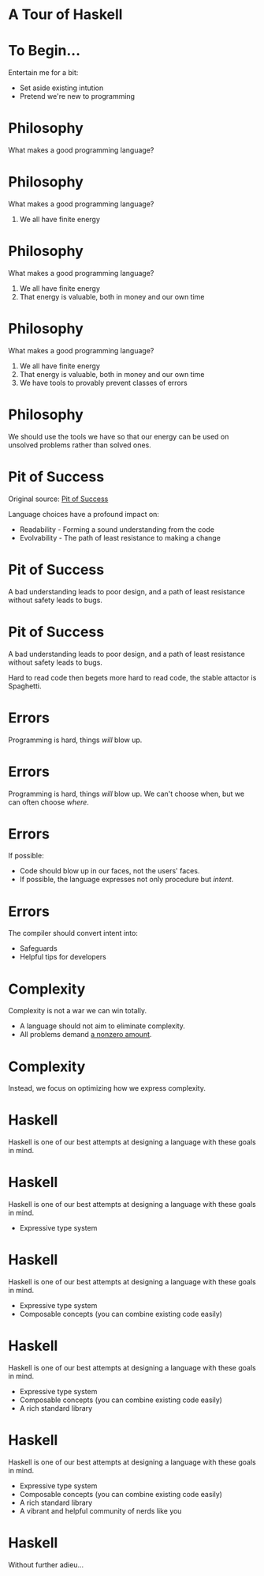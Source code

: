# A Tour of Haskell

# To Begin...

Entertain me for a bit:

* Set aside existing intution
* Pretend we're new to programming

# Philosophy

What makes a good programming language?

# Philosophy

What makes a good programming language?

1. We all have finite energy

# Philosophy

What makes a good programming language?

1. We all have finite energy
2. That energy is valuable, both in money and our own time

# Philosophy

What makes a good programming language?

1. We all have finite energy
2. That energy is valuable, both in money and our own time
3. We have tools to provably prevent classes of errors

# Philosophy

We should use the tools we have so that our energy can be used on unsolved problems rather than solved ones.

# Pit of Success

Original source: [Pit of Success](https://blog.codinghorror.com/falling-into-the-pit-of-success/)

Language choices have a profound impact on:
* Readability - Forming a sound understanding from the code
* Evolvability - The path of least resistance to making a change

# Pit of Success

A bad understanding leads to poor design, and a path of least resistance without safety leads to bugs.

# Pit of Success

A bad understanding leads to poor design, and a path of least resistance without safety leads to bugs.

Hard to read code then begets more hard to read code, the stable attactor is Spaghetti.

# Errors

Programming is hard, things _will_ blow up.

# Errors

Programming is hard, things _will_ blow up. We can't choose when, but we can often choose _where_.

# Errors

If possible:

* Code should blow up in our faces, not the users' faces.
* If possible, the language expresses not only procedure but _intent_.

# Errors

The compiler should convert intent into:

* Safeguards
* Helpful tips for developers

# Complexity

Complexity is not a war we can win totally.

* A language should not aim to eliminate complexity.
* All problems demand [a nonzero amount](https://en.wikipedia.org/wiki/Essential_complexity).

# Complexity

Instead, we focus on optimizing how we express complexity.

# Haskell

Haskell is one of our best attempts at designing a language with these goals in mind.

# Haskell

Haskell is one of our best attempts at designing a language with these goals in mind.

* Expressive type system

# Haskell

Haskell is one of our best attempts at designing a language with these goals in mind.

* Expressive type system
* Composable concepts (you can combine existing code easily)

# Haskell

Haskell is one of our best attempts at designing a language with these goals in mind.

* Expressive type system
* Composable concepts (you can combine existing code easily)
* A rich standard library

# Haskell

Haskell is one of our best attempts at designing a language with these goals in mind.

* Expressive type system
* Composable concepts (you can combine existing code easily)
* A rich standard library
* A vibrant and helpful community of nerds like you

# Haskell

Without further adieu...
